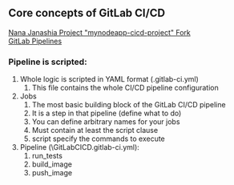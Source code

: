 ## Core concepts of GitLab CI/CD
[Nana Janashia Project "mynodeapp-cicd-project" Fork](https://gitlab.com/JavaScriptonit/mynodeapp-cicd-project)\
[GitLab Pipelines](https://gitlab.com/JavaScriptonit/mynodeapp-cicd-project/-/pipelines)

### Pipeline is scripted:
1. Whole logic is scripted in YAML format (.gitlab-ci.yml)
   1. This file contains the whole CI/CD pipeline configuration
2. Jobs
   1. The most basic building block of the GitLab CI/CD pipeline
   2. It is a step in that pipeline (define what to do)
   3. You can define arbitrary names for your jobs
   4. Must contain at least the script clause
   5. script specify the commands to execute
3. Pipeline (\GitLabCICD\.gitlab-ci.yml):
   1. run_tests
   2. build_image
   3. push_image